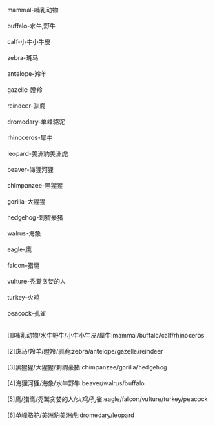 <br/>mammal-哺乳动物</br>
<br/>buffalo-水牛,野牛</br>
<br/>calf-小牛小牛皮</br>
<br/>zebra-斑马</br>
<br/>antelope-羚羊</br>
<br/>gazelle-瞪羚</br>
<br/>reindeer-驯鹿</br>
<br/>dromedary-单峰骆驼</br>
<br/>rhinoceros-犀牛</br>
<br/>leopard-美洲豹美洲虎</br>
<br/>beaver-海狸河狸</br>
<br/>chimpanzee-黑猩猩</br>
<br/>gorilla-大猩猩</br>
<br/>hedgehog-刺猬豪猪</br>
<br/>walrus-海象</br>
<br/>eagle-鹰</br>
<br/>falcon-猎鹰</br>
<br/>vulture-秃鹫贪婪的人</br>
<br/>turkey-火鸡</br>
<br/>peacock-孔雀</br>


<br/>[1]哺乳动物/水牛野牛/小牛小牛皮/犀牛:mammal/buffalo/calf/rhinoceros</br>
<br/>[2]斑马/羚羊/瞪羚/驯鹿:zebra/antelope/gazelle/reindeer</br>
<br/>[3]黑猩猩/大猩猩/刺猬豪猪:chimpanzee/gorilla/hedgehog</br>
<br/>[4]海狸河狸/海象/水牛野牛:beaver/walrus/buffalo</br>
<br/>[5]鹰/猎鹰/秃鹫贪婪的人/火鸡/孔雀:eagle/falcon/vulture/turkey/peacock</br>
<br/>[6]单峰骆驼/美洲豹美洲虎:dromedary/leopard</br>
<br/></br>
<br/></br>

